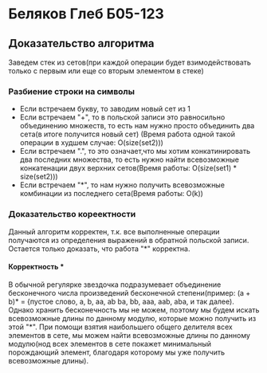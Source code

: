 # Беляков Глеб Б05-123

## Доказательство алгоритма
Заведем стек из сетов(при каждой операции будет взимодействовать только с первым
или еще со вторым элементом в стеке)
### Разбиение строки на символы
* Если встречаем букву, то заводим новый сет из 1
* Если встречаем  "+", то в польской записи это равносильно объединению множеств, то есть нам нужно 
просто объединить два сета(в итоге получится новый сет) (Время работа одной такой операции в худшем случае: O(size(set2)))
* Если встречаем ".", то это означает,что мы хотим конкатинировать два последних множества, то есть нужно
найти всевозможные конкатенации двух верхних сетов(Время работы: O(size(set1) * size(set2)))
* Если встречаем "*", то нам нужно получить всевозможные комбинации из последнего сета(Время работы: O(k))
### Доказательство кореектности
Данный алгоритм корректен, т.к. все выполненные операции получаются из определения выражений в обратной польской записи.
Остается только доказать, что работа "*" корректна.
#### Корректность *
В обычной регулярке звездочка подразумевает объединение бесконечного числа 
произведений бесконечной степени(пример: (a + b)* = {пустое слово, a, b, aa, ab
ba, bb, aaa, aab, aba, и так далее). Однако хранить бесконечность мы не можем, поэтому 
мы будем искать всевозможные длины по данному модулю, которые можно получить из этой "*".
При помощи взятия наибольшего общего делителя всех элементов в сете, 
мы можем найти всевозможные длины по данному модулю(нод всех элементов в сете покажет минимальный порождающий элемент, благодаря 
которому мы уже получить всевозможные длины).